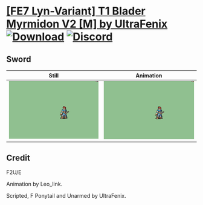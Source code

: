 # [\[FE7 Lyn-Variant\] T1 Blader Myrmidon V2 \[M\] by UltraFenix](./) [![Download](https://img.shields.io/badge/Download--red?style=social&logo=github)](https://minhaskamal.github.io/DownGit/#/home?url=https://github.com/Klokinator/FE-Repo/tree/main/Battle%20Animations%2FInfantry%20-%20(Swd)%20Myrms%20and%20Swordmasters%2F%5BFE7%20Lyn-Variant%5D%20T1%20Blader%20Myrmidon%20V2%20%5BM%5D%20by%20UltraFenix%2F1.%20Sword) [![Discord](https://img.shields.io/badge/Discord--blue?style=social&logo=discord)](https://discord.gg/C7VNGnyTPA)

## Sword

| Still | Animation |
| :---: | :-------: |
| ![Sword still](./Sword_000.png) | ![Sword](./Sword.gif) |

## Credit

F2U/E

Animation by Leo_link.

Scripted, F Ponytail and Unarmed by UltraFenix.
